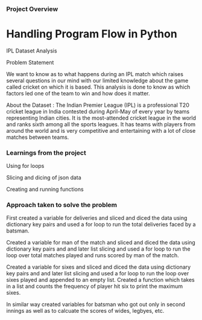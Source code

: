 ### Project Overview

 # Handling Program Flow in Python

IPL Dataset Analysis

Problem Statement

We want to know as to what happens during an IPL match which raises several questions in our mind with our limited knowledge about the game called cricket on which it is based. This analysis is done to know as which factors led one of the team to win and how does it matter.

About the Dataset :
The Indian Premier League (IPL) is a professional T20 cricket league in India contested during April-May of every year by teams representing Indian cities. It is the most-attended cricket league in the world and ranks sixth among all the sports leagues. It has teams with players from around the world and is very competitive and entertaining with a lot of close matches between teams.


### Learnings from the project

Using for loops

Slicing and dicing of json data

Creating and running functions



### Approach taken to solve the problem

 First created a variable for deliveries and sliced and diced the data using dictionary key pairs and used a for loop to run the total deliveries faced by a batsman.
 
Created a variable for man of the match and sliced and diced the data using dictionary key pairs and and later list slicing and used a for loop to run the loop over total matches played and runs scored by man of the match.

Created a variable for sixes and sliced and diced the data using dictionary key pairs and and later list slicing and used a for loop to run the loop over sixes played and appended to an empty list. Created a function which takes in a list and counts the frequency of player hit six to print the maximum sixes.

In similar way created variables for batsman who got out only in second  innings as well as to calcuate the scores of wides, legbyes, etc. 



